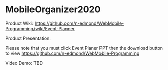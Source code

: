 # MobileOrganizer2020

Product Wiki:
https://github.com/n-edmond/WebMobile-Programming/wiki/Event-Planner

Product Presentation:

Please note that you must click Event Planer PPT then the download button to view
https://github.com/n-edmond/WebMobile-Programming

Video Demo:
TBD

